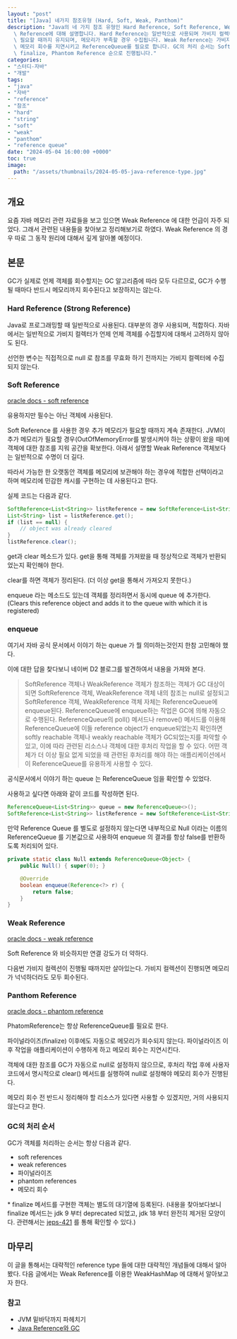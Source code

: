 ```yaml
---
layout: "post"
title: "[Java] 네가지 참조유형 (Hard, Soft, Weak, Panthom)"
description: "Java의 네 가지 참조 유형인 Hard Reference, Soft Reference, Weak Reference, Phantom\
  \ Reference에 대해 설명합니다. Hard Reference는 일반적으로 사용되며 가비지 컬렉터에 의해 수집되지 않습니다. Soft Reference는\
  \ 필요할 때까지 유지되며, 메모리가 부족할 경우 수집됩니다. Weak Reference는 가비지 컬렉션 시점에 수집되며, Phantom Reference는\
  \ 메모리 회수를 지연시키고 ReferenceQueue를 필요로 합니다. GC의 처리 순서는 Soft Reference, Weak Reference,\
  \ finalize, Phantom Reference 순으로 진행됩니다."
categories:
- "스터디-자바"
- "개발"
tags:
- "java"
- "자바"
- "reference"
- "참조"
- "hard"
- "string"
- "soft"
- "weak"
- "panthom"
- "reference queue"
date: "2024-05-04 16:00:00 +0000"
toc: true
image:
  path: "/assets/thumbnails/2024-05-05-java-reference-type.jpg"
---
```


## 개요

요즘 자바 메모리 관련 자료들을 보고 있으면 Weak Reference 에 대한 언급이 자주 되었다. 그래서 관련된 내용들을 찾아보고 정리해보기로 하였다.
Weak Reference 의 경우 따로 그 동작 원리에 대해서 깊게 알아볼 예정이다.

## 본문

GC가 실제로 언제 객체를 회수할지는 GC 알고리즘에 따라 모두 다르므로, GC가 수행될 때마다 반드시 메모리까지 회수된다고 보장하지는 않는다.

### Hard Reference (Strong Reference)

Java로 프로그래밍할 때 일반적으로 사용된다. 대부분의 경우 사용되며, 적합하다. 자바에서는 일반적으로 가비지 컬렉터가 언제 언제 객체를 수집할지에 대해서 고려하지 않아도 된다.

선언한 변수는 직접적으로 null 로 참조를 무효화 하기 전까지는 가비지 컬렉터에 수집되지 않는다.

### Soft Reference

[oracle docs - soft reference](https://docs.oracle.com/javase/8/docs/api/java/lang/ref/SoftReference.html)

유용하지만 필수는 아닌 객체에 사용된다.

Soft Reference 를 사용한 경우 추가 메모리가 필요할 때까지 계속 존재한다.
JVM이 추가 메모리가 필요할 경우(OutOfMemoryError를 발생시켜야 하는 상황이 왔을 때)에 객체에 대한 참조를 지워 공간을 확보한다.
아래서 설명할 Weak Reference 객체보다는 일반적으로 수명이 더 길다.

따라서 가능한 한 오랫동안 객체를 메모리에 보관해야 하는 경우에 적합한 선택이라고 하며 메모리에 민감한 캐시를 구현하는 데 사용된다고 한다.

실제 코드는 다음과 같다.

```java
SoftReference<List<String>> listReference = new SoftReference<List<String>>(new ArrayList<String>());
List<String> list = listReference.get();
if (list == null) {
    // object was already cleared
}
listReference.clear();
```

get과 clear 메소드가 있다. get을 통해 객체를 가져왔을 때 정상적으로 객체가 반환되었는지 확인해야 한다.

clear를 하면 객체가 정리된다. (더 이상 get을 통해서 가져오지 못한다.)

enqueue 라는 메소드도 있는데 객체를 정리하면서 동시에 queue 에 추가한다.(Clears this reference object and adds it to the queue with which it is registered)

### enqueue

여기서 자바 공식 문서에서 이야기 하는 queue 가 뭘 의미하는것인지 한참 고민해야 했다.

이에 대한 답을 찾다보니 네이버 D2 블로그를 발견하여서 내용을 가져와 본다.

> SoftReference 객체나 WeakReference 객체가 참조하는 객체가 GC 대상이 되면 SoftReference 객체, WeakReference 객체 내의 참조는 null로 설정되고 SoftReference 객체, WeakReference 객체 자체는 ReferenceQueue에 enqueue된다. ReferenceQueue에 enqueue하는 작업은 GC에 의해 자동으로 수행된다. ReferenceQueue의 poll() 메서드나 remove() 메서드를 이용해 ReferenceQueue에 이들 reference object가 enqueue되었는지 확인하면 softly reachable 객체나 weakly reachable 객체가 GC되었는지를 파악할 수 있고, 이에 따라 관련된 리소스나 객체에 대한 후처리 작업을 할 수 있다. 어떤 객체가 더 이상 필요 없게 되었을 때 관련된 후처리를 해야 하는 애플리케이션에서 이 ReferenceQueue를 유용하게 사용할 수 있다.

공식문서에서 이야기 하는 queue 는 ReferenceQueue 임을 확인할 수 있었다.

사용하고 싶다면 아래와 같이 코드를 작성하면 된다.

```java
ReferenceQueue<List<String>> queue = new ReferenceQueue<>();
SoftReference<List<String>> listReference = new SoftReference<List<String>>(new ArrayList<String>(), queue);
```

만약 Reference Queue 를 별도로 설정하지 않는다면 내부적으로 Null 이라는 이름의 ReferenceQueue 를 기본값으로 사용하여 enqueue 의 결과를 항상 false를 반환하도록 처리되어 있다.

```java
private static class Null extends ReferenceQueue<Object> {
    public Null() { super(0); }

    @Override
    boolean enqueue(Reference<?> r) {
        return false;
    }
}
```

### Weak Reference

[oracle docs - weak reference](https://docs.oracle.com/javase/8/docs/api/java/lang/ref/WeakReference.html)

Soft Reference 와 비슷하지만 연결 강도가 더 약하다.

다음번 가비지 컬렉션이 진행될 때까지만 살아있는다.
가비지 컬렉션이 진행되면 메모리가 넉넉하더라도 모두 회수된다.

### Panthom Reference

[oracle docs - phantom reference](https://docs.oracle.com/javase/8/docs/api/java/lang/ref/PhantomReference.html)

PhatomReference는 항상 ReferenceQueue를 필요로 한다.

파이널라이즈(finalize) 이후에도 자동으로 메모리가 회수되지 않는다. 파이널라이즈 이후 작업을 애플리케이션이 수행하게 하고 메모리 회수는 지연시킨다.

객체에 대한 참조를 GC가 자동으로 null로 설정하지 않으므로, 후처리 작업 후에 사용자 코드에서 명시적으로 clear() 메서드를 실행하여 null로 설정해야 메모리 회수가 진행된다.

메모리 회수 전 반드시 정리해야 할 리소스가 있다면 사용할 수 있겠지만, 거의 사용되지 않는다고 한다.

### GC의 처리 순서

GC가 객체를 처리하는 순서는 항상 다음과 같다.

- soft references
- weak references
- 파이널라이즈
- phantom references
- 메모리 회수

\* finalize 메서드를 구현한 객체는 별도의 대기열에 등록된다. (내용을 찾아보다보니 finalize 메서드는 jdk 9 부터 deprecated 되었고, jdk 18 부터 완전히 제거된 모양이다. 관련해서는 [jeps-421](https://openjdk.org/jeps/421) 를 통해 확인할 수 있다.)

## 마무리

이 글을 통해서는 대략적인 reference type 들에 대한 대략적인 개념들에 대해서 알아 봤다.
다음 글에서는 Weak Reference를 이용한 WeakHashMap 에 대해서 알아보고자 한다.

### 참고

- JVM 밑바닥까지 파헤치기
- [Java Reference와 GC](https://d2.naver.com/helloworld/329631)
